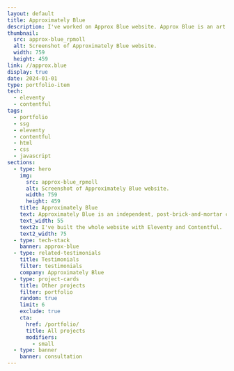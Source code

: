 ```yaml
---
layout: default
title: Approximately Blue
description: I've worked on Approx Blue website. Approx Blue is an art brokerage and management service mainly dealing with blue-chip fine art prints.
thumbnail:
  src: approx-blue_rpmoll
  alt: Screenshot of Approximately Blue website.
  width: 759
  height: 459
link: //approx.blue
display: true
date: 2024-01-01
type: portfolio-item
tech:
  - eleventy
  - contentful
tags:
  - portfolio
  - ssg
  - eleventy
  - contentful
  - html
  - css
  - javascript
sections:
  - type: hero
    img:
      src: approx-blue_rpmoll
      alt: Screenshot of Approximately Blue website.
      width: 759
      height: 459
    title: Approximately Blue
    text: Approximately Blue is an independent, post-brick-and-mortar company and art brokerage and management service that mainly deals with blue-chip fine art prints in the primary market and advises on art transactions.
    text_width: 55
    text2: I've built the whole website with Eleventy and Contentful.
    text2_width: 75
  - type: tech-stack
    banner: approx-blue
  - type: related-testimonials
    title: Testimonials
    filter: testimonials
    company: Approximately Blue
  - type: project-cards
    title: Other projects
    filter: portfolio
    random: true
    limit: 6
    exclude: true
    cta:
      href: /portfolio/
      title: All projects
      modifiers:
        - small
  - type: banner
    banner: consultation
---
```

